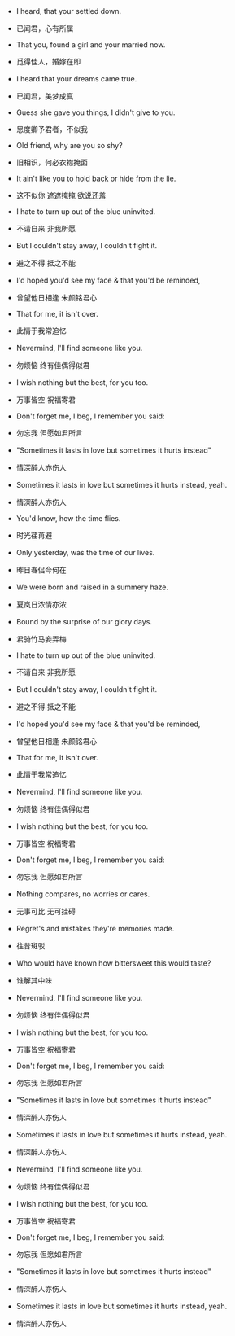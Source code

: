 - I heard, that your settled down. 　　 
- 已闻君，心有所属 
- That you, found a girl and your married now. 
- 觅得佳人，婚嫁在即 
- I heard that your dreams came true. 　　 
- 已闻君，美梦成真 
- Guess she gave you things, I didn't give to you.
- 思度卿予君者，不似我
- Old friend, why are you so shy?
- 旧相识，何必衣襟掩面
- It ain't like you to hold back or hide from the lie.
- 这不似你 遮遮掩掩 欲说还羞

- I hate to turn up out of the blue uninvited.
- 不请自来 非我所愿
- But I couldn't stay away, I couldn't fight it. 　　
- 避之不得 抵之不能
- I'd hoped you'd see my face & that you'd be reminded, 　
- 曾望他日相逢 朱颜铭君心
- That for me, it isn't over.
- 此情于我常追忆
- Nevermind, I'll find someone like you. 　　
- 勿烦恼 终有佳偶得似君
- I wish nothing but the best, for you too. 　　
- 万事皆空 祝福寄君 
- Don't forget me, I beg, I remember you said:
- 勿忘我 但愿如君所言
- "Sometimes it lasts in love but sometimes it hurts instead" 　　
- 情深醉人亦伤人
- Sometimes it lasts in love but sometimes it hurts instead, yeah. 　　
- 情深醉人亦伤人

- You'd know, how the time flies.
- 时光荏苒避
- Only yesterday, was the time of our lives. 　　
- 昨日春侣今何在
- We were born and raised in a summery haze. 　　
- 夏岚日浓情亦浓
- Bound by the surprise of our glory days. 　　
- 君骑竹马妾弄梅
- I hate to turn up out of the blue uninvited.
- 不请自来 非我所愿
- But I couldn't stay away, I couldn't fight it. 　　
- 避之不得 抵之不能
- I'd hoped you'd see my face & that you'd be reminded, 　
- 曾望他日相逢 朱颜铭君心
- That for me, it isn't over.
- 此情于我常追忆
- Nevermind, I'll find someone like you. 　　
- 勿烦恼 终有佳偶得似君
- I wish nothing but the best, for you too. 　　
- 万事皆空 祝福寄君 
- Don't forget me, I beg, I remember you said:
- 勿忘我 但愿如君所言
- Nothing compares, no worries or cares. 　　
- 无事可比 无可挂碍
- Regret's and mistakes they're memories made. 　　
- 往昔斑驳
- Who would have known how bittersweet this would taste? 　　
- 谁解其中味

- Nevermind, I'll find someone like you. 　　
- 勿烦恼 终有佳偶得似君
- I wish nothing but the best, for you too. 　　
- 万事皆空 祝福寄君 
- Don't forget me, I beg, I remember you said:
- 勿忘我 但愿如君所言
- "Sometimes it lasts in love but sometimes it hurts instead" 　　
- 情深醉人亦伤人
- Sometimes it lasts in love but sometimes it hurts instead, yeah. 　　
- 情深醉人亦伤人
- Nevermind, I'll find someone like you. 　　
- 勿烦恼 终有佳偶得似君
- I wish nothing but the best, for you too. 　　
- 万事皆空 祝福寄君 

- Don't forget me, I beg, I remember you said:
- 勿忘我 但愿如君所言
- "Sometimes it lasts in love but sometimes it hurts instead" 　　
- 情深醉人亦伤人
- Sometimes it lasts in love but sometimes it hurts instead, yeah. 　　
- 情深醉人亦伤人